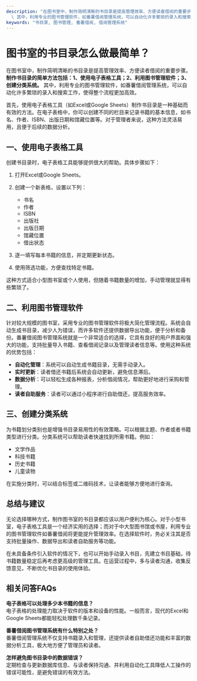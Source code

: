 ```yaml
---
description: "在图书室中，制作简明清晰的书目录是提高管理效率、方便读者借阅的重要步骤。**制作书目录的简单方法包括：1、使用电子表格工具；2、利用图书管理软件；3、创建分类系统。**\
  \ 其中，利用专业的图书管理软件，如番薯借阅管理系统，可以自动化许多繁琐的录入和搜索工作，使得整个流程更加高效。"
keywords: "书目录, 图书管理, 番薯借阅, 借阅管理系统"
---
```

# 图书室的书目录怎么做最简单？

在图书室中，制作简明清晰的书目录是提高管理效率、方便读者借阅的重要步骤。**制作书目录的简单方法包括：1、使用电子表格工具；2、利用图书管理软件；3、创建分类系统。** 其中，利用专业的图书管理软件，如番薯借阅管理系统，可以自动化许多繁琐的录入和搜索工作，使得整个流程更加高效。

首先，使用电子表格工具（如Excel或Google Sheets）制作书目录是一种基础而有效的方法。在电子表格中，你可以创建不同的栏目来记录书籍的基本信息，如书名、作者、ISBN、出版日期和馆藏位置等。对于管理者来说，这种方法灵活易用，且便于后续的数据分析。

## **一、使用电子表格工具**

创建书目录时，电子表格工具能够提供很大的帮助。具体步骤如下：

1. 打开Excel或Google Sheets。
2. 创建一个新表格，设置以下列：
   - 书名
   - 作者
   - ISBN
   - 出版社
   - 出版日期
   - 馆藏位置
   - 借出状态

3. 逐一填写每本书籍的信息，并定期更新状态。
4. 使用筛选功能，方便查找特定书籍。

这种方式适合小型图书室或个人使用，但随着书籍数量的增加，手动管理就显得有些繁琐了。

## **二、利用图书管理软件**

针对较大规模的图书室，采用专业的图书管理软件将极大简化管理流程。系统会自动生成书目录，减少人为错误，而许多软件还提供数据导出功能，便于分析和备份。番薯借阅图书管理系统就是一个非常适合的选择，它具有良好的用户界面和强大的功能，支持批量导入书籍、查看借阅记录以及管理读者信息等。使用这种系统的优势包括：

- **自动化管理**：系统可以自动生成书籍目录，无需手动录入。
- **实时更新**：读者借还书籍后系统会自动更新，避免信息滞后。
- **数据分析**：可以轻松生成各种报表，分析借阅情况，帮助更好地进行采购和管理。
- **读者自助服务**：读者可以通过小程序进行自助借还，提高服务效率。

## **三、创建分类系统**

为书籍划分类别也是增强书目录易用性的有效策略。可以根据主题、作者或者书籍类型进行分类。分类系统可以帮助读者快速找到所需书籍。例如：

- 文学作品
- 科技书籍
- 历史书籍
- 儿童读物

在实施分类时，可以结合标签或二维码技术，让读者能够方便地进行查询。

## **总结与建议**

无论选择哪种方式，制作图书室的书目录都应该以用户便利为核心。对于小型书室，电子表格工具是一个经济实用的选择；而对于中大型图书馆或书屋，利用专业的图书管理软件如番薯借阅将更能提升管理效率。在选择软件时，务必关注其是否支持批量操作、数据导出和读者自助服务等功能。

在未具备条件引入软件的情况下，也可以开始手动录入书目，先建立书目基础，待书籍数量稳定后再考虑更高级的管理工具。在运营过程中，多与读者沟通，收集反馈意见，不断优化书目录的使用体验。

## 相关问答FAQs

**电子表格可以处理多少本书籍的信息？**  
电子表格的处理能力取决于软件的版本和设备的性能。一般而言，现代的Excel和Google Sheets都能轻松处理数千条记录。

**番薯借阅图书管理系统有什么特别之处？**  
番薯借阅管理系统不仅支持书籍录入和管理，还提供读者自助借还功能和丰富的数据分析工具，极大地方便了管理员和读者。

**怎样避免图书目录中的数据错误？**  
定期检查与更新数据库信息、与读者保持沟通、并利用自动化工具降低人工操作的错误可能性，是避免错误的有效方法。
